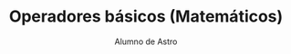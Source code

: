 ---
title: Operadores básicos (Matemáticos)
author: Alumno de Astro
description: "Después de aprender un poco de Astro, ¡no podía parar!"
---